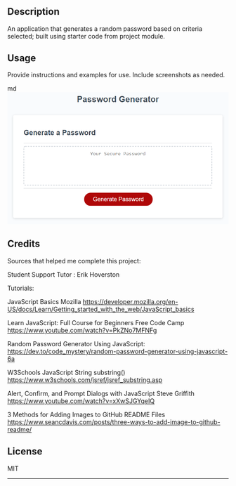 

# <Password Generator>

## Description

An application that generates a random password based on criteria selected; built using starter code from project module.

## Usage

Provide instructions and examples for use. Include screenshots as needed.

md
![Image of password generator app](assets/images/03-MockUp.png)
  

## Credits
Sources that helped me complete this project:

Student Support Tutor :
Erik Hoverston

Tutorials:

JavaScript Basics Mozilla https://developer.mozilla.org/en-US/docs/Learn/Getting_started_with_the_web/JavaScript_basics

Learn JavaScript: Full Course for Beginners Free Code Camp https://www.youtube.com/watch?v=PkZNo7MFNFg

Random Password Generator Using JavaScript: https://dev.to/code_mystery/random-password-generator-using-javascript-6a

W3Schools JavaScript String substring() https://www.w3schools.com/jsref/jsref_substring.asp

Alert, Confirm, and Prompt Dialogs with JavaScript Steve Griffith https://www.youtube.com/watch?v=xXwSJGYqeIQ

3 Methods for Adding Images to GitHub README Files https://www.seancdavis.com/posts/three-ways-to-add-image-to-github-readme/

## License

MIT

---
